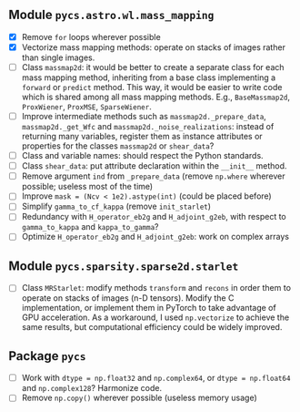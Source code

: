 ## Module `pycs.astro.wl.mass_mapping`

- [x] Remove `for` loops wherever possible
- [x] Vectorize mass mapping methods: operate on stacks of images rather than single images.
- [ ] Class `massmap2d`: it would be better to create a separate class for each mass mapping method, inheriting from a base class implementing a `forward` or `predict` method. This way, it would be easier to write code which is shared among all mass mapping methods. E.g., `BaseMassmap2d`, `ProxWiener`, `ProxMSE`, `SparseWiener`.
- [ ] Improve intermediate methods such as `massmap2d._prepare_data`, `massmap2d._get_Wfc` and `massmap2d._noise_realizations`: instead of returning many variables, register them as instance attributes or properties for the classes `massmap2d` or `shear_data`?
- [ ] Class and variable names: should respect the Python standards.
- [ ] Class `shear_data`: put attribute declaration within the `__init__` method.
- [ ] Remove argument `ind` from `_prepare_data` (remove `np.where` wherever possible; useless most of the time)
- [ ] Improve `mask = (Ncv < 1e2).astype(int)` (could be placed before)
- [ ] Simplify `gamma_to_cf_kappa` (remove `init_starlet`)
- [ ] Redundancy with `H_operator_eb2g` and `H_adjoint_g2eb`, with respect to `gamma_to_kappa` and `kappa_to_gamma`?
- [ ] Optimize `H_operator_eb2g` and `H_adjoint_g2eb`: work on complex arrays

## Module `pycs.sparsity.sparse2d.starlet`

- [ ] Class `MRStarlet`: modify methods `transform` and `recons` in order them to operate on stacks of images (n-D tensors). Modify the C implementation, or implement them in PyTorch to take advantage of GPU acceleration. As a workaround, I used `np.vectorize` to achieve the same results, but computational efficiency could be widely improved.

## Package `pycs`

- [ ] Work with `dtype = np.float32` and `np.complex64`, or `dtype = np.float64` and `np.complex128`? Harmonize code.
- [ ] Remove `np.copy()` wherever possible (useless memory usage)